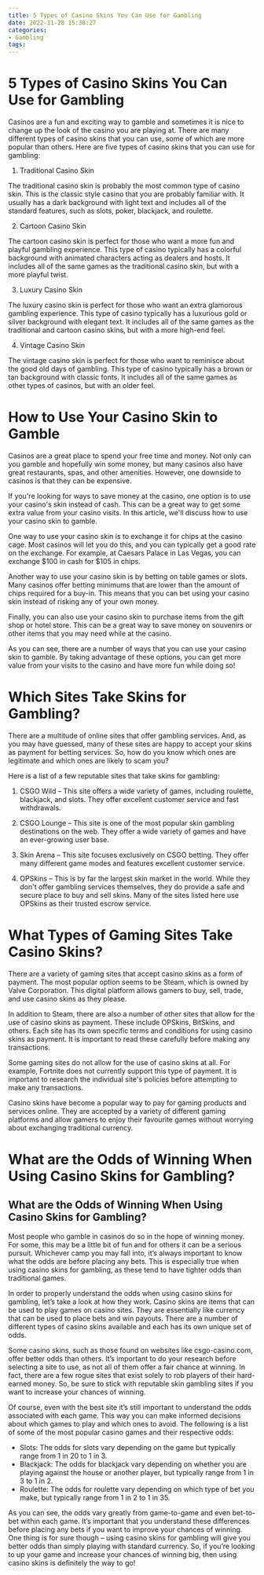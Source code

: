 ```yaml
---
title: 5 Types of Casino Skins You Can Use for Gambling
date: 2022-11-28 15:38:27
categories:
- Gambling
tags:
---
```



#  5 Types of Casino Skins You Can Use for Gambling

Casinos are a fun and exciting way to gamble and sometimes it is nice to change up the look of the casino you are playing at. There are many different types of casino skins that you can use, some of which are more popular than others. Here are five types of casino skins that you can use for gambling:

1) Traditional Casino Skin

The traditional casino skin is probably the most common type of casino skin. This is the classic style casino that you are probably familiar with. It usually has a dark background with light text and includes all of the standard features, such as slots, poker, blackjack, and roulette.

2) Cartoon Casino Skin

The cartoon casino skin is perfect for those who want a more fun and playful gambling experience. This type of casino typically has a colorful background with animated characters acting as dealers and hosts. It includes all of the same games as the traditional casino skin, but with a more playful twist.

3) Luxury Casino Skin

The luxury casino skin is perfect for those who want an extra glamorous gambling experience. This type of casino typically has a luxurious gold or silver background with elegant text. It includes all of the same games as the traditional and cartoon casino skins, but with a more high-end feel.

4) Vintage Casino Skin

The vintage casino skin is perfect for those who want to reminisce about the good old days of gambling. This type of casino typically has a brown or tan background with classic fonts. It includes all of the same games as other types of casinos, but with an older feel.

#  How to Use Your Casino Skin to Gamble

Casinos are a great place to spend your free time and money. Not only can you gamble and hopefully win some money, but many casinos also have great restaurants, spas, and other amenities. However, one downside to casinos is that they can be expensive.

If you're looking for ways to save money at the casino, one option is to use your casino's skin instead of cash. This can be a great way to get some extra value from your casino visits. In this article, we'll discuss how to use your casino skin to gamble.

One way to use your casino skin is to exchange it for chips at the casino cage. Most casinos will let you do this, and you can typically get a good rate on the exchange. For example, at Caesars Palace in Las Vegas, you can exchange $100 in cash for $105 in chips.

Another way to use your casino skin is by betting on table games or slots. Many casinos offer betting minimums that are lower than the amount of chips required for a buy-in. This means that you can bet using your casino skin instead of risking any of your own money.

Finally, you can also use your casino skin to purchase items from the gift shop or hotel store. This can be a great way to save money on souvenirs or other items that you may need while at the casino.

As you can see, there are a number of ways that you can use your casino skin to gamble. By taking advantage of these options, you can get more value from your visits to the casino and have more fun while doing so!

#  Which Sites Take Skins for Gambling?

There are a multitude of online sites that offer gambling services. And, as you may have guessed, many of these sites are happy to accept your skins as payment for betting services. So, how do you know which ones are legitimate and which ones are likely to scam you?

Here is a list of a few reputable sites that take skins for gambling:

1. CSGO Wild – This site offers a wide variety of games, including roulette, blackjack, and slots. They offer excellent customer service and fast withdrawals.

2. CSGO Lounge – This site is one of the most popular skin gambling destinations on the web. They offer a wide variety of games and have an ever-growing user base.

3. Skin Arena – This site focuses exclusively on CSGO betting. They offer many different game modes and features excellent customer service.

4. OPSkins – This is by far the largest skin market in the world. While they don't offer gambling services themselves, they do provide a safe and secure place to buy and sell skins. Many of the sites listed here use OPSkins as their trusted escrow service.

#  What Types of Gaming Sites Take Casino Skins?

There are a variety of gaming sites that accept casino skins as a form of payment. The most popular option seems to be Steam, which is owned by Valve Corporation. This digital platform allows gamers to buy, sell, trade, and use casino skins as they please.

In addition to Steam, there are also a number of other sites that allow for the use of casino skins as payment. These include OPSkins, BitSkins, and others. Each site has its own specific terms and conditions for using casino skins as payment. It is important to read these carefully before making any transactions.

Some gaming sites do not allow for the use of casino skins at all. For example, Fortnite does not currently support this type of payment. It is important to research the individual site's policies before attempting to make any transactions.

Casino skins have become a popular way to pay for gaming products and services online. They are accepted by a variety of different gaming platforms and allow gamers to enjoy their favourite games without worrying about exchanging traditional currency.

#  What are the Odds of Winning When Using Casino Skins for Gambling?

<h2>What are the Odds of Winning When Using Casino Skins for Gambling?</h2>

Most people who gamble in casinos do so in the hope of winning money. For some, this may be a little bit of fun and for others it can be a serious pursuit. Whichever camp you may fall into, it’s always important to know what the odds are before placing any bets. This is especially true when using casino skins for gambling, as these tend to have tighter odds than traditional games.

In order to properly understand the odds when using casino skins for gambling, let’s take a look at how they work. Casino skins are items that can be used to play games on casino sites. They are essentially like currency that can be used to place bets and win payouts. There are a number of different types of casino skins available and each has its own unique set of odds.

Some casino skins, such as those found on websites like csgo-casino.com, offer better odds than others. It’s important to do your research before selecting a site to use, as not all of them offer a fair chance at winning. In fact, there are a few rogue sites that exist solely to rob players of their hard-earned money. So, be sure to stick with reputable skin gambling sites if you want to increase your chances of winning.

Of course, even with the best site it’s still important to understand the odds associated with each game. This way you can make informed decisions about which games to play and which ones to avoid. The following is a list of some of the most popular casino games and their respective odds:

<ul>

<li>Slots: The odds for slots vary depending on the game but typically range from 1 in 20 to 1 in 3.</li>

<li>Blackjack: The odds for blackjack vary depending on whether you are playing against the house or another player, but typically range from 1 in 3 to 1 in 2.</li>

<li>Roulette: The odds for roulette vary depending on which type of bet you make, but typically range from 1 in 2 to 1 in 35.</li>

</ul>

 As you can see, the odds vary greatly from game-to-game and even bet-to-bet within each game. It’s important that you understand these differences before placing any bets if you want to improve your chances of winning. One thing is for sure though – using casino skins for gambling will give you better odds than simply playing with standard currency. So, if you’re looking to up your game and increase your chances of winning big, then using casino skins is definitely the way to go!